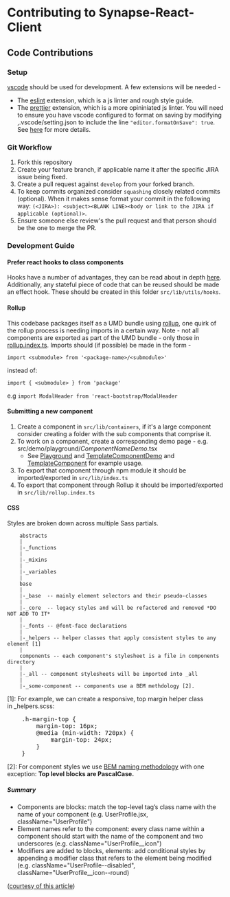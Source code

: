 # Contributing to Synapse-React-Client

## Code Contributions

### Setup

[vscode](https://code.visualstudio.com/) should be used for development. A few extensions will be needed -

- The [eslint](https://github.com/Microsoft/vscode-eslint) extension, which is a js linter and rough style guide.
- The [prettier](https://github.com/prettier/prettier) extension, which is a more opininiated js linter. You will need to ensure you have vscode configured to format on saving by modifying ,.vscode/setting.json to include the line `"editor.formatOnSave": true`. See [here](https://code.visualstudio.com/updates/v1_6#_format-on-save) for more details.

### Git Workflow

1. Fork this repository
2. Create your feature branch, if applicable name it after the specific JIRA issue being fixed.
3. Create a pull request against `develop` from your forked branch.
4. To keep commits organized consider `squashing` closely related commits (optional). When it makes sense format your commit in the following way: `(<JIRA>): <subject><BLANK LINE><body or link to the JIRA if applicable (optional)>`.
5. Ensure someone else review's the pull request and that person should be the one to merge the PR.

### Development Guide

#### Prefer react hooks to class components

Hooks have a number of advantages, they can be read about in depth [here](https://reactjs.org/docs/hooks-faq.html). Additionally, any stateful piece of code that can be reused should be made an effect hook. These should be created in this folder `src/lib/utils/hooks`.

#### Rollup

This codebase packages itself as a UMD bundle using [rollup](https://rollupjs.org/guide/en/), one quirk of the rollup process is needing imports in a certain way. Note - not all components are exported as part of the UMD bundle - only those in [rollup.index.ts](./src/lib/rollup.index.ts). Imports should (if possible) be made in the form -

`import <submodule> from '<package-name>/<submodule>'`

instead of:

`import { <submodule> } from 'package'`

e.g `import ModalHeader from 'react-bootstrap/ModalHeader`

#### Submitting a new component

1. Create a component in `src/lib/containers`, if it's a large component consider creating a folder with the sub components
   that comprise it.
2. To work on a component, create a corresponding demo page - e.g. src/demo/playground/_ComponentNameDemo_.tsx
   - See [Playground](./src/demo/containers/playground/Playground.tsx) and [TemplateComponentDemo](src/demo/containers/playground/TemplateComponentDemo.tsx) and [TemplateComponent](src/lib/containers/TemplateComponent.tsx) for example usage.
3. To export that component through npm module it should be imported/exported in `src/lib/index.ts`
4. To export that component through Rollup it should be imported/exported in `src/lib/rollup.index.ts`

#### CSS

Styles are broken down across multiple Sass partials.

```
    abstracts
    |
    |-_functions
    |
    |-_mixins
    |
    |-_variables
    |
    base
    |
    |-_base  -- mainly element selectors and their pseudo-classes
    |
    |-_core  -- legacy styles and will be refactored and removed *DO NOT ADD TO IT*
    |
    |-_fonts -- @font-face declarations
    |
    |-_helpers -- helper classes that apply consistent styles to any element [1]
    |
    components -- each component's stylesheet is a file in components directory
    |
    |-_all -- component stylesheets will be imported into _all
    |
    |-_some-component -- components use a BEM methdology [2].
```

[1]: For example, we can create a responsive, top margin helper class in _helpers.scss:

<pre>
    .h-margin-top {
        margin-top: 16px;
        @media (min-width: 720px) {   
            margin-top: 24px;
        } 
    }
</pre>

[2]: For component styles we use [BEM naming methodology](http://getbem.com/naming/) with one  
exception: **Top level blocks are PascalCase.**

##### Summary

- Components are blocks: match the top-level tag’s class name with the name of your component (e.g. UserProfile.jsx, className="UserProfile")
- Element names refer to the component: every class name within a component should start with the name of the component and two underscores (e.g. className="UserProfile\_\_icon")
- Modifiers are added to blocks, elements: add conditional styles by appending a modifier class that refers to the element being modified (e.g. className="UserProfile--disabled", className="UserProfile\_\_icon--round)

([courtesy of this article](https://medium.com/@seanmcp/how-and-when-to-use-bem-in-react-edabad2b805a))

